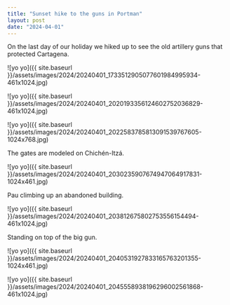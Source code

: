 ```yaml
---
title: "Sunset hike to the guns in Portman"
layout: post
date: "2024-04-01"
---
```


On the last day of our holiday we hiked up to see the old artillery guns that protected Cartagena.

![yo yo]({{ site.baseurl }}/assets/images/2024/20240401_1733512905077601984995934-461x1024.jpg)

![yo yo]({{ site.baseurl }}/assets/images/2024/20240401_2020193356124602752036829-461x1024.jpg)

![yo yo]({{ site.baseurl }}/assets/images/2024/20240401_2022583785813091539767605-1024x768.jpg)

The gates are modeled on Chichén-Itzá.

![yo yo]({{ site.baseurl }}/assets/images/2024/20240401_2030235907674947064917831-1024x461.jpg)

Pau climbing up an abandoned building.

![yo yo]({{ site.baseurl }}/assets/images/2024/20240401_203812675802753556154494-461x1024.jpg)

Standing on top of the big gun.

![yo yo]({{ site.baseurl }}/assets/images/2024/20240401_2040531927833165763201355-1024x461.jpg)

![yo yo]({{ site.baseurl }}/assets/images/2024/20240401_2045558938196296002561868-461x1024.jpg)

